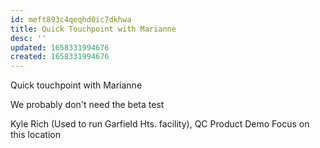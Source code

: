 ```yaml
---
id: meft893c4qeqhd0ic7dkhwa
title: Quick Touchpoint with Marianne
desc: ''
updated: 1658331994676
created: 1658331994676
---
```


Quick touchpoint with Marianne

We probably don't need the beta test

Kyle Rich (Used to run Garfield Hts. facility), QC Product Demo
Focus on this location